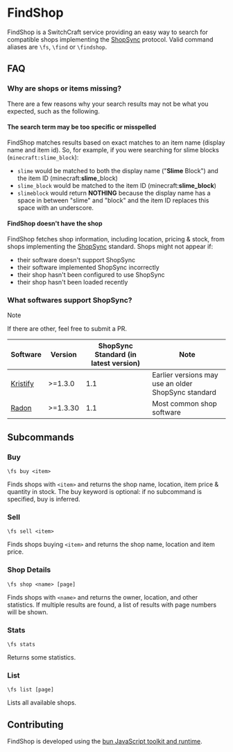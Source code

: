 # FindShop

FindShop is a SwitchCraft service providing an easy way to search for compatible shops implementing the [ShopSync] protocol.
Valid command aliases are `\fs`, `\find` or `\findshop`.

## FAQ

### Why are shops or items missing?

There are a few reasons why your search results may not be what you expected, such as the following.

#### The search term may be too specific or misspelled

FindShop matches results based on exact matches to an item name (display name and item id). So, for example, if you were searching for slime blocks (`minecraft:slime_block`):

- `slime` would be matched to both the display name ("**Slime** Block") and the item ID (minecraft:**slime**\_block)
- `slime_block` would be matched to the item ID (minecraft:**slime_block**)
- `slimeblock` would return **NOTHING** because the display name has a space in between "slime" and "block" and the item ID replaces this space with an underscore.

#### FindShop doesn't have the shop

FindShop fetches shop information, including location, pricing & stock, from shops implementing the [ShopSync] standard.
Shops might not appear if:

- their software doesn't support ShopSync
- their software implemented ShopSync incorrectly
- their shop hasn't been configured to use ShopSync
- their shop hasn't been loaded recently

### What softwares support ShopSync?

> [!NOTE]
> If there are other, feel free to submit a PR.

| Software                                         | Version  | ShopSync Standard (in latest version) | Note                                                |
| ------------------------------------------------ | -------- | ------------------------------------- | --------------------------------------------------- |
| [Kristify](https://github.com/Kristify/Kristify) | >=1.3.0  | 1.1                                   | Earlier versions may use an older ShopSync standard |
| [Radon](https://github.com/Allymonies/Radon)     | >=1.3.30 | 1.1                                   | Most common shop software                           |

## Subcommands

### Buy

```chat
\fs buy <item>
```

Finds shops with `<item>` and returns the shop name, location, item price & quantity in stock. The buy keyword is optional: if no subcommand is specified, buy is inferred.

### Sell

```chat
\fs sell <item>
```

Finds shops buying `<item>` and returns the shop name, location and item price.

### Shop Details

```chat
\fs shop <name> [page]
```

Finds shops with `<name>` and returns the owner, location, and other statistics. If multiple results are found, a list of results with page numbers will be shown.

### Stats

```chat
\fs stats
```

Returns some statistics.

### List

```chat
\fs list [page]
```

Lists all available shops.

## Contributing

FindShop is developed using the [bun JavaScript toolkit and runtime](https://bun.sh).

[ShopSync]: https://p.sc3.io/7Ae4KxgzAM
